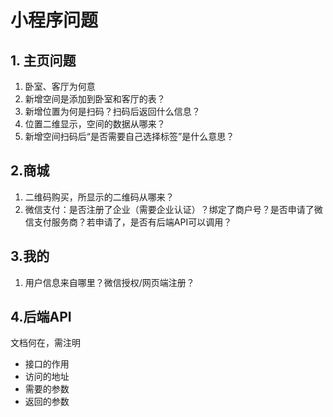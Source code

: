 # 小程序问题

## 1. 主页问题

1. 卧室、客厅为何意
2. 新增空间是添加到卧室和客厅的表？
3. 新增位置为何是扫码？扫码后返回什么信息？
4. 位置二维显示，空间的数据从哪来？
5. 新增空间扫码后“是否需要自己选择标签”是什么意思？

## 2.商城

1. 二维码购买，所显示的二维码从哪来？
2. 微信支付：是否注册了企业（需要企业认证）？绑定了商户号？是否申请了微信支付服务商？若申请了，是否有后端API可以调用？

## 3.我的

1. 用户信息来自哪里？微信授权/网页端注册？

## 4.后端API

文档何在，需注明

- 接口的作用
- 访问的地址
- 需要的参数
- 返回的参数
